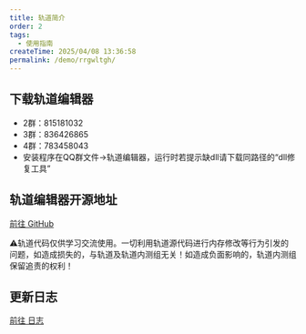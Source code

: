 ```yaml
---
title: 轨道简介
order: 2
tags:
  - 使用指南
createTime: 2025/04/08 13:36:58
permalink: /demo/rrgwltgh/
---
```


## 下载轨道编辑器
- 2群：815181032
- 3群：836426865
- 4群：783458043
- 安装程序在QQ群文件→轨道编辑器，运行时若提示缺dll请下载同路径的“dll修复工具”

## 轨道编辑器开源地址
<p>
    <a href="https://github.com/YunTaoXiaoWu/FvmTrack" target="_blank">
        <i class="fa-brands fa-github"></i> 前往 GitHub 
    </a>
</p>

⚠️轨道代码仅供学习交流使用。一切利用轨道源代码进行内存修改等行为引发的问题，如造成损失的，与轨道及轨道内测组无关！如造成负面影响的，轨道内测组保留追责的权利！

## 更新日志

[前往 日志](/Track-Web/guide/lf79r21k/)
